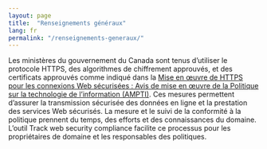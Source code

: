 ```yaml
---
layout: page
title:  "Renseignements généraux"
lang: fr
permalink: "/renseignements-generaux/"
---
```

Les ministères du gouvernement du Canada sont tenus d’utiliser le protocole HTTPS, des algorithmes de chiffrement approuvés, et des certificats approuvés comme indiqué dans la [Mise en œuvre de HTTPS pour les connexions Web sécurisées : Avis de mise en œuvre de la Politique sur la technologie de l’information (AMPTI)](https://www.canada.ca/fr/secretariat-conseil-tresor/services/technologie-information/avis-mise-oeuvre-politique/mise-oeuvre-https-connexions-web-securisees-ampti.html). Ces mesures permettent d’assurer la transmission sécurisée des données en ligne et la prestation des services Web sécurisés.
La mesure et le suivi de la conformité à la politique prennent du temps, des efforts et des connaissances du domaine. L’outil Track web security compliance facilite ce processus pour les propriétaires de domaine et les responsables des politiques.
